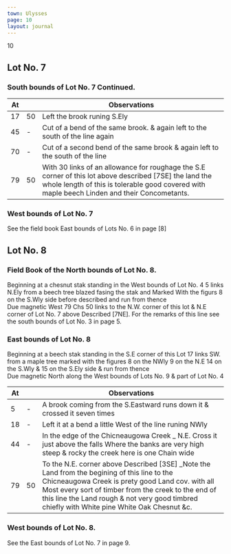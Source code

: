 ```yaml
---
town: Ulysses
page: 10
layout: journal
---
```


10

## Lot No. 7

### South bounds of Lot No. 7 Continued.

| At |    | Observations |
| -- | -- | ------------ |
| 17 | 50 | Left the brook runing S.Ely
| 45 | - | Cut of a bend of the same brook. & again left to the south of the line again
| 70 | - | Cut of a second bend of the same brook & again left to the south of the line
| 79 | 50 | With 30 links of an allowance for roughage the S.E corner of this lot above described [7SE] the land the whole length of this is tolerable good covered with maple beech Linden and their Concometants.

### West bounds of Lot No. 7

See the field book East bounds of Lots No. 6 in page [8]

## Lot No. 8

### Field Book of the North bounds of Lot No. 8.

Beginning at a chesnut stak standing in the West bounds of Lot No. 4 5 links N.Ely from a beech tree blazed fasing the stak and Marked With the figurs  8 on the S.Wly side before described and run from thence \
Due magnetic West 79 Chs 50 links to the N.W. corner of this lot & N.E corner of Lot No. 7 above Described [7NE]. For the remarks of this line see the south bounds of Lot No. 3 in page 5.

### East bounds of Lot No. 8

Beginning at a beech stak standing in the S.E corner of this Lot 17 links SW. from a maple tree marked with the figures 8 on the NWly 9 on the N.E 14 on the S.Wly & 15 on the S.Ely side & run from thence \
Due magnetic North along the West bounds of Lots No. 9 & part of Lot No. 4

| At |    | Observations |
| -- | -- | ------------ |
| 5  |- | A brook coming from the S.Eastward runs down it & crossed it seven times
| 18 | - | Left it at a bend a little West of the line runing NWly
| 44 | - | In the edge of the Chicneaugowa Creek _ N.E.  Cross it just above the falls Where the banks are very high steep & rocky the creek here is one Chain wide
| 79 | 50 | To the N.E. corner above Described [3SE] _Note the Land from the begining of this line to the Chicneaugowa Creek is prety good Land cov. with all Most every sort of timber from the creek to the end of this line the Land rough & not very good timbred chiefly with White pine White Oak Chesnut &c.

### West bounds of Lot No. 8.

See the East bounds of Lot No. 7 in page 9.